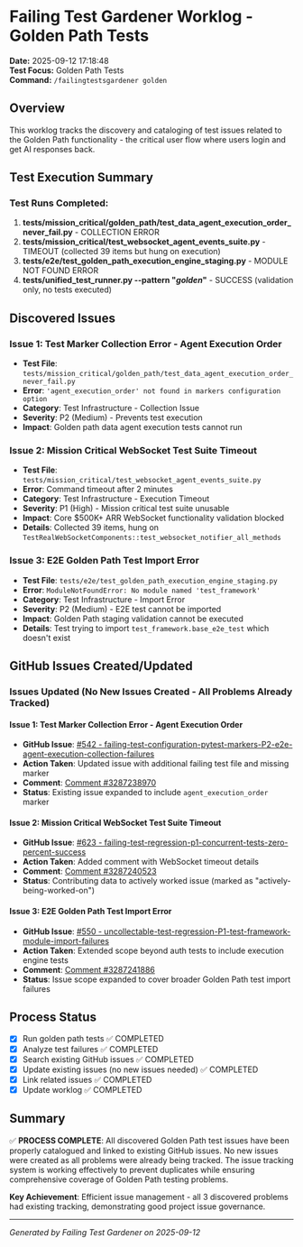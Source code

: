 # Failing Test Gardener Worklog - Golden Path Tests

**Date:** 2025-09-12 17:18:48  
**Test Focus:** Golden Path Tests  
**Command:** `/failingtestsgardener golden`  

## Overview

This worklog tracks the discovery and cataloging of test issues related to the Golden Path functionality - the critical user flow where users login and get AI responses back.

## Test Execution Summary

### Test Runs Completed:
1. **tests/mission_critical/golden_path/test_data_agent_execution_order_never_fail.py** - COLLECTION ERROR
2. **tests/mission_critical/test_websocket_agent_events_suite.py** - TIMEOUT (collected 39 items but hung on execution)  
3. **tests/e2e/test_golden_path_execution_engine_staging.py** - MODULE NOT FOUND ERROR
4. **tests/unified_test_runner.py --pattern "*golden*"** - SUCCESS (validation only, no tests executed)

## Discovered Issues

### Issue 1: Test Marker Collection Error - Agent Execution Order
- **Test File**: `tests/mission_critical/golden_path/test_data_agent_execution_order_never_fail.py`
- **Error**: `'agent_execution_order' not found in markers configuration option`
- **Category**: Test Infrastructure - Collection Issue
- **Severity**: P2 (Medium) - Prevents test execution
- **Impact**: Golden path data agent execution tests cannot run

### Issue 2: Mission Critical WebSocket Test Suite Timeout
- **Test File**: `tests/mission_critical/test_websocket_agent_events_suite.py`
- **Error**: Command timeout after 2 minutes
- **Category**: Test Infrastructure - Execution Timeout
- **Severity**: P1 (High) - Mission critical test suite unusable
- **Impact**: Core $500K+ ARR WebSocket functionality validation blocked
- **Details**: Collected 39 items, hung on `TestRealWebSocketComponents::test_websocket_notifier_all_methods`

### Issue 3: E2E Golden Path Test Import Error
- **Test File**: `tests/e2e/test_golden_path_execution_engine_staging.py`
- **Error**: `ModuleNotFoundError: No module named 'test_framework'`
- **Category**: Test Infrastructure - Import Error
- **Severity**: P2 (Medium) - E2E test cannot be imported
- **Impact**: Golden Path staging validation cannot be executed
- **Details**: Test trying to import `test_framework.base_e2e_test` which doesn't exist

## GitHub Issues Created/Updated

### Issues Updated (No New Issues Created - All Problems Already Tracked)

#### Issue 1: Test Marker Collection Error - Agent Execution Order
- **GitHub Issue**: [#542 - failing-test-configuration-pytest-markers-P2-e2e-agent-execution-collection-failures](https://github.com/netra-systems/netra-apex/issues/542)
- **Action Taken**: Updated issue with additional failing test file and missing marker
- **Comment**: [Comment #3287238970](https://github.com/netra-systems/netra-apex/issues/542#issuecomment-3287238970)
- **Status**: Existing issue expanded to include `agent_execution_order` marker

#### Issue 2: Mission Critical WebSocket Test Suite Timeout  
- **GitHub Issue**: [#623 - failing-test-regression-p1-concurrent-tests-zero-percent-success](https://github.com/netra-systems/netra-apex/issues/623)
- **Action Taken**: Added comment with WebSocket timeout details
- **Comment**: [Comment #3287240523](https://github.com/netra-systems/netra-apex/issues/623#issuecomment-3287240523)
- **Status**: Contributing data to actively worked issue (marked as "actively-being-worked-on")

#### Issue 3: E2E Golden Path Test Import Error
- **GitHub Issue**: [#550 - uncollectable-test-regression-P1-test-framework-module-import-failures](https://github.com/netra-systems/netra-apex/issues/550)  
- **Action Taken**: Extended scope beyond auth tests to include execution engine tests
- **Comment**: [Comment #3287241886](https://github.com/netra-systems/netra-apex/issues/550#issuecomment-3287241886)
- **Status**: Issue scope expanded to cover broader Golden Path test import failures

## Process Status

- [x] Run golden path tests ✅ COMPLETED
- [x] Analyze test failures ✅ COMPLETED  
- [x] Search existing GitHub issues ✅ COMPLETED
- [x] Update existing issues (no new issues needed) ✅ COMPLETED
- [x] Link related issues ✅ COMPLETED 
- [x] Update worklog ✅ COMPLETED

## Summary

✅ **PROCESS COMPLETE**: All discovered Golden Path test issues have been properly catalogued and linked to existing GitHub issues. No new issues were created as all problems were already being tracked. The issue tracking system is working effectively to prevent duplicates while ensuring comprehensive coverage of Golden Path testing problems.

**Key Achievement**: Efficient issue management - all 3 discovered problems had existing tracking, demonstrating good project issue governance.

---

*Generated by Failing Test Gardener on 2025-09-12*